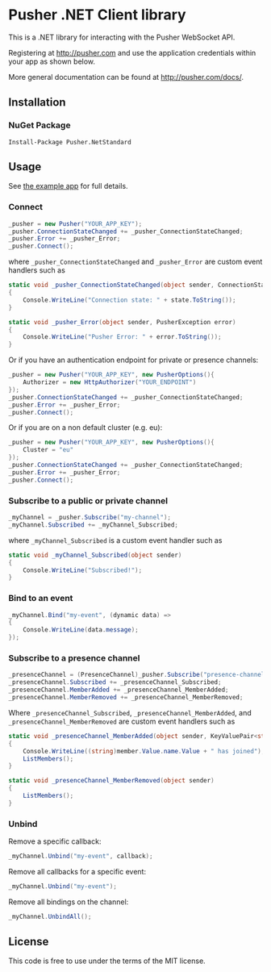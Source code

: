 # Pusher .NET Client library

This is a .NET library for interacting with the Pusher WebSocket API.

Registering at <http://pusher.com> and use the application credentials within your app as shown below.

More general documentation can be found at <http://pusher.com/docs/>.

## Installation

### NuGet Package

```
Install-Package Pusher.NetStandard
```

## Usage

See [the example app](https://github.com/justin-lavelle/pusher-websocket-dotnet-netstandard/tree/master/ExampleApplication) for full details.

### Connect

```cs
_pusher = new Pusher("YOUR_APP_KEY");
_pusher.ConnectionStateChanged += _pusher_ConnectionStateChanged;
_pusher.Error += _pusher_Error;
_pusher.Connect();
```

where `_pusher_ConnectionStateChanged` and `_pusher_Error` are custom event handlers such as

```cs
static void _pusher_ConnectionStateChanged(object sender, ConnectionState state)
{
    Console.WriteLine("Connection state: " + state.ToString());
}

static void _pusher_Error(object sender, PusherException error)
{
    Console.WriteLine("Pusher Error: " + error.ToString());
}
```

Or if you have an authentication endpoint for private or presence channels:

```cs
_pusher = new Pusher("YOUR_APP_KEY", new PusherOptions(){
    Authorizer = new HttpAuthorizer("YOUR_ENDPOINT")
});
_pusher.ConnectionStateChanged += _pusher_ConnectionStateChanged;
_pusher.Error += _pusher_Error;
_pusher.Connect();
```

Or if you are on a non default cluster (e.g. eu):

```cs
_pusher = new Pusher("YOUR_APP_KEY", new PusherOptions(){
    Cluster = "eu"
});
_pusher.ConnectionStateChanged += _pusher_ConnectionStateChanged;
_pusher.Error += _pusher_Error;
_pusher.Connect();
```

### Subscribe to a public or private channel

```cs
_myChannel = _pusher.Subscribe("my-channel");
_myChannel.Subscribed += _myChannel_Subscribed;
```
where `_myChannel_Subscribed` is a custom event handler such as

```cs
static void _myChannel_Subscribed(object sender)
{
    Console.WriteLine("Subscribed!");
}
```

### Bind to an event

```cs
_myChannel.Bind("my-event", (dynamic data) =>
{
    Console.WriteLine(data.message);
});
```

### Subscribe to a presence channel

```cs
_presenceChannel = (PresenceChannel)_pusher.Subscribe("presence-channel");
_presenceChannel.Subscribed += _presenceChannel_Subscribed;
_presenceChannel.MemberAdded += _presenceChannel_MemberAdded;
_presenceChannel.MemberRemoved += _presenceChannel_MemberRemoved;
```

Where `_presenceChannel_Subscribed`, `_presenceChannel_MemberAdded`, and `_presenceChannel_MemberRemoved` are custom event handlers such as

```cs
static void _presenceChannel_MemberAdded(object sender, KeyValuePair<string, dynamic> member)
{
    Console.WriteLine((string)member.Value.name.Value + " has joined");
    ListMembers();
}

static void _presenceChannel_MemberRemoved(object sender)
{
    ListMembers();
}
```

### Unbind

Remove a specific callback:

```cs
_myChannel.Unbind("my-event", callback);
```

Remove all callbacks for a specific event:

```cs
_myChannel.Unbind("my-event");
```

Remove all bindings on the channel:

```cs
_myChannel.UnbindAll();
```

## License

This code is free to use under the terms of the MIT license.

